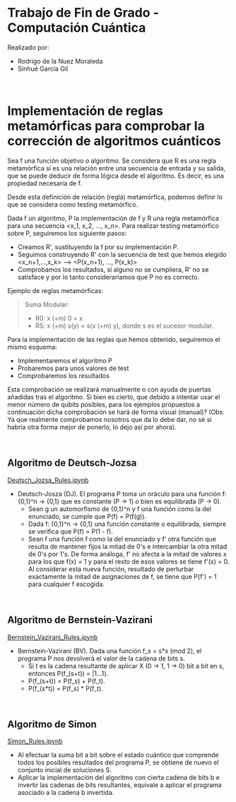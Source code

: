 
<br>

# Trabajo de Fin de Grado - Computación Cuántica

Realizado por:
- Rodrigo de la Nuez Moraleda
- Sinhué García Gil
<br>

# Implementación de reglas metamórficas para comprobar la corrección de algoritmos cuánticos

Sea f una función objetivo o algoritmo. Se considera que R es una regla metamórfica si es una relación entre una secuencia de entrada y su salida, que se puede deducir de forma lógica desde el algoritmo. Es decir, es una propiedad necesaria de f.

Desde esta definición de relación (regla) metamórfica, podemos definir lo que se considera como testing metamórfico.

Dada f un algoritmo, P la implementación de f y R una regla metamórfica para una secuencia <x_1, x_2, ..., x_n>. Para realizar testing metamórfico sobre P, seguiremos los siguiente pasos:
  * Creamos R', sustituyendo la f por su implementación P.
  * Seguimos construyendo R' con la secuencia de test que hemos elegido <x_n+1,...,x_k> --> <P(x_n+1), ..., P(x_k)>
  * Comprobamos los resultados, si alguno no se cumpliera, R' no se satisface y por lo tanto consideraríamos que P no es correcto.

Ejemplo de reglas metamórficas:
> Suma Modular:
>  * R0: x (+m) 0 = x
>  * RS: x (+m) s(y) = s(x (+m) y), donde s es el sucesor modular.

Para la implementación de las reglas que hemos obtenido, seguiremos el mismo esquema:
  * Implementaremos el algoritmo P
  * Probaremos para unos valores de test
  * Comprobaremos los resultados

Esta comprobación se realizará manualmente o con ayuda de puertas añadidas tras el algoritmo. Si bien es cierto, que debido a intentar usar el menor número de qubits posibles, para los ejemplos propuestos a continuación dicha comprobación se hará de forma visual (manual)? (Obs: Ya que realmente comprobamos nosotros que da lo debe dar, no sé si habría otra forma mejor de ponerlo, lo dejo así por ahora).

<br>

## Algoritmo de Deutsch-Jozsa 

[Deutsch_Jozsa_Rules.ipynb](Deutsch_Jozsa_Rules.ipynb)
- Deutsch-Josza (DJ). El programa P toma un oráculo para una función f: {0,1}^n -> {0,1} que es constante (P -> 1) o bien es equilibrada (P -> 0).
  * Sean g un automorfismo de {0,1}^n y f una función como la del enunciado, se cumple que P(f) = P(f(g)).
  * Dada f: {0,1}^n -> {0,1} una función constante o equilibrada, siempre se verifica que P(f) = P(1 - f).
  * Sean f una función f como la del enunciado y f' otra función que resulta de mantener fijos la mitad de 0's e intercambiar la otra mitad de 0's por 1's.
    De forma análoga, f' no afecta a la mitad de valores x para los que f(x) = 1 y para el resto de esos valores se tiene f'(x) = 0.
    Al considerar esta nueva función, resultado de perturbar exactamente la mitad de asignaciones de f, se tiene que P(f') = 1 para cualquier f escogida.

<br>

## Algoritmo de Bernstein-Vazirani

[Bernstein_Vazirani_Rules.ipynb](Bernstein_Vazirani_Rules.ipynb)
- Bernstein-Vazirani (BV). Dada una función f_s = s*x (mod 2), el programa P nos devolverá el valor de la cadena de bits s.
  * Si t es la cadena resultante de aplicar X (0 -> 1, 1 -> 0) bit a bit en s, entonces P(f_(s+t)) = |1...1⟩.
  * P(f_(s+t)) = P(f_s) + P(f_t).
  * P(f_(s*t)) = P(f_s) * P(f_t).

<br>

## Algoritmo de Simon

[Simon_Rules.ipynb](Simon_Rules.ipynb)
- Al efectuar la suma bit a bit sobre el estado cuántico que comprende todos los
posibles resultados del programa P, se obtiene de nuevo el conjunto inicial de soluciones S.
- Aplicar la implementación del algoritmo con cierta cadena de bits b e invertir las
cadenas de bits resultantes, equivale a aplicar el programa asociado a la cadena b invertida.
